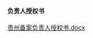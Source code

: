 #### 负责人授权书

[贵州备案负责人授权书.docx](https://badownload.s3.cn-north-1.jdcloud-oss.com/buchongziliao/guizhou/guizhoushouquanshu.docx)
